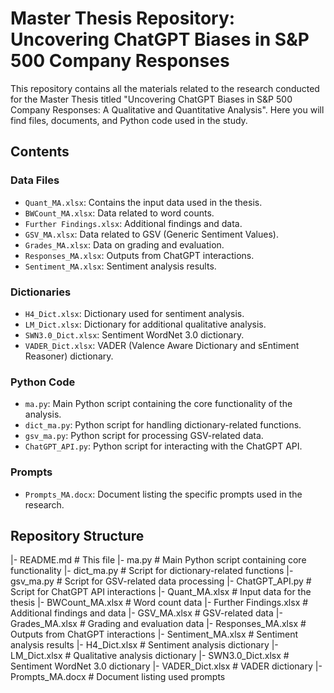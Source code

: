# Master Thesis Repository: Uncovering ChatGPT Biases in S&P 500 Company Responses

This repository contains all the materials related to the research conducted for the Master Thesis titled "Uncovering ChatGPT Biases in S&P 500 Company Responses: A Qualitative and Quantitative Analysis". Here you will find files, documents, and Python code used in the study.

## Contents

### Data Files
- `Quant_MA.xlsx`: Contains the input data used in the thesis.
- `BWCount_MA.xlsx`: Data related to word counts.
- `Further Findings.xlsx`: Additional findings and data.
- `GSV_MA.xlsx`: Data related to GSV (Generic Sentiment Values).
- `Grades_MA.xlsx`: Data on grading and evaluation.
- `Responses_MA.xlsx`: Outputs from ChatGPT interactions.
- `Sentiment_MA.xlsx`: Sentiment analysis results.

### Dictionaries
- `H4_Dict.xlsx`: Dictionary used for sentiment analysis.
- `LM_Dict.xlsx`: Dictionary for additional qualitative analysis.
- `SWN3.0_Dict.xlsx`: Sentiment WordNet 3.0 dictionary.
- `VADER_Dict.xlsx`: VADER (Valence Aware Dictionary and sEntiment Reasoner) dictionary.

### Python Code
- `ma.py`: Main Python script containing the core functionality of the analysis.
- `dict_ma.py`: Python script for handling dictionary-related functions.
- `gsv_ma.py`: Python script for processing GSV-related data.
- `ChatGPT_API.py`: Python script for interacting with the ChatGPT API.

### Prompts
- `Prompts_MA.docx`: Document listing the specific prompts used in the research.

## Repository Structure

|- README.md # This file
|- ma.py # Main Python script containing core functionality
|- dict_ma.py # Script for dictionary-related functions
|- gsv_ma.py # Script for GSV-related data processing
|- ChatGPT_API.py # Script for ChatGPT API interactions
|- Quant_MA.xlsx # Input data for the thesis
|- BWCount_MA.xlsx # Word count data
|- Further Findings.xlsx # Additional findings and data
|- GSV_MA.xlsx # GSV-related data
|- Grades_MA.xlsx # Grading and evaluation data
|- Responses_MA.xlsx # Outputs from ChatGPT interactions
|- Sentiment_MA.xlsx # Sentiment analysis results
|- H4_Dict.xlsx # Sentiment analysis dictionary
|- LM_Dict.xlsx # Qualitative analysis dictionary
|- SWN3.0_Dict.xlsx # Sentiment WordNet 3.0 dictionary
|- VADER_Dict.xlsx # VADER dictionary
|- Prompts_MA.docx # Document listing used prompts
